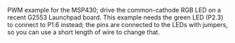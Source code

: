 PWM example for the MSP430; drive the common-cathode RGB LED on a recent G2553 Launchpad board. This example needs the green LED (P2.3) to connect to P1.6 instead; the pins are connected to the LEDs with jumpers, so you can use a short length of wire to change that.
